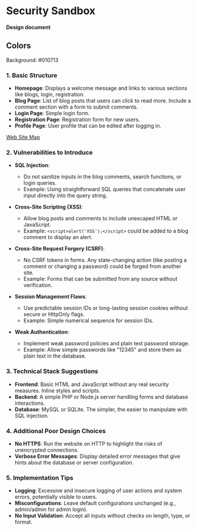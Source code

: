 # Security Sandbox
**Design document**

## Colors
Background: #010713

### 1. Basic Structure
- **Homepage**: Displays a welcome message and links to various sections like blogs, login, registration.
- **Blog Page**: List of blog posts that users can click to read more. Include a comment section with a form to submit comments.
- **Login Page**: Simple login form.
- **Registration Page**: Registration form for new users.
- **Profile Page**: User profile that can be edited after logging in.

[Web Site Map](webmap.png)

### 2. Vulnerabilities to Introduce
- **SQL Injection**: 
  - Do not sanitize inputs in the blog comments, search functions, or login queries.
  - Example: Using straightforward SQL queries that concatenate user input directly into the query string.

- **Cross-Site Scripting (XSS)**:
  - Allow blog posts and comments to include unescaped HTML or JavaScript.
  - Example: `<script>alert('XSS');</script>` could be added to a blog comment to display an alert.

- **Cross-Site Request Forgery (CSRF)**:
  - No CSRF tokens in forms. Any state-changing action (like posting a comment or changing a password) could be forged from another site.
  - Example: Forms that can be submitted from any source without verification.

- **Session Management Flaws**:
  - Use predictable session IDs or long-lasting session cookies without secure or HttpOnly flags.
  - Example: Simple numerical sequence for session IDs.

- **Weak Authentication**:
  - Implement weak password policies and plain text password storage.
  - Example: Allow simple passwords like "12345" and store them as plain text in the database.

### 3. Technical Stack Suggestions
- **Frontend**: Basic HTML and JavaScript without any real security measures. Inline styles and scripts.
- **Backend**: A simple PHP or Node.js server handling forms and database interactions.
- **Database**: MySQL or SQLite. The simpler, the easier to manipulate with SQL injection.

### 4. Additional Poor Design Choices
- **No HTTPS**: Run the website on HTTP to highlight the risks of unencrypted connections.
- **Verbose Error Messages**: Display detailed error messages that give hints about the database or server configuration.

### 5. Implementation Tips
- **Logging**: Excessive and insecure logging of user actions and system errors, potentially visible to users.
- **Misconfigurations**: Leave default configurations unchanged (e.g., admin/admin for admin login).
- **No Input Validation**: Accept all inputs without checks on length, type, or format.

